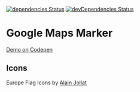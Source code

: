 [![dependencies Status](https://david-dm.org/marcobiedermann/playground/status.svg?path=ui/google-maps/google-maps-marker)](https://david-dm.org/marcobiedermann/playground?path=ui/google-maps/google-maps-marker) [![devDependencies Status](https://david-dm.org/marcobiedermann/playground/dev-status.svg?path=ui/google-maps/google-maps-marker)](https://david-dm.org/marcobiedermann/playground?path=ui/google-maps/google-maps-marker&type=dev)

# Google Maps Marker

[Demo on Codepen](http://codepen.io/marcobiedermann/pen/LRQNRy)

## Icons

Europe Flag Icons by [Alain Jollat](http://antibakteriell.deviantart.com/art/Flag-Icons-Europe-166536006)
